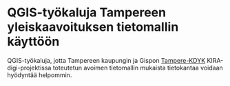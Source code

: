 
# QGIS-työkaluja Tampereen yleiskaavoituksen tietomallin käyttöön

QGIS-työkaluja, jotta Tampereen kaupungin ja Gispon [Tampere-KDYK](https://github.com/GispoCoding/Tampere-KDYK) KIRA-digi-projektissa toteutetun avoimen tietomallin mukaista tietokantaa voidaan hyödyntää helpommin.


